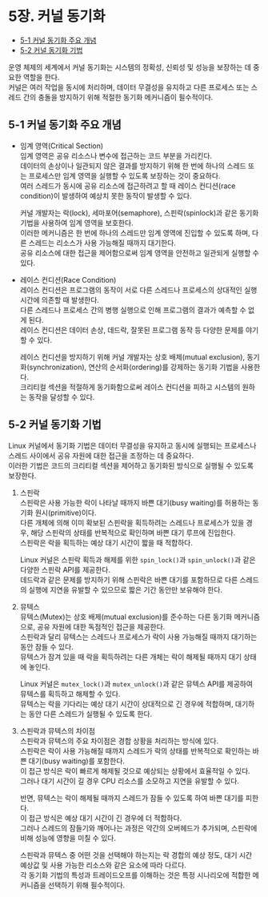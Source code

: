 # 5장. 커널 동기화

  * [5-1 커널 동기화 주요 개념](#4-1-커널-타이머)
  * [5-2 커널 동기화 기법](#5-2-커널-동기화-기법)

운영 체제의 세계에서 커널 동기화는 시스템의 정확성, 신뢰성 및 성능을 보장하는 데 중요한 역할을 한다.  
커널은 여러 작업을 동시에 처리하며, 데이터 무결성을 유지하고 다른 프로세스 또는 스레드 간의 충돌을 방지하기 위해 적절한 동기화 메커니즘이 필수적이다.

## 5-1 커널 동기화 주요 개념

  * 임계 영역(Critical Section)  
      임계 영역은 공유 리소스나 변수에 접근하는 코드 부분을 가리킨다.  
      데이터의 손상이나 일관되지 않은 결과를 방지하기 위해 한 번에 하나의 스레드 또는 프로세스만 임계 영역을 실행할 수 있도록 보장하는 것이 중요하다.  
      여러 스레드가 동시에 공유 리소스에 접근하려고 할 때 레이스 컨디션(race condition)이 발생하여 예상치 못한 동작이 발생할 수 있다.

      커널 개발자는 락(lock), 세마포어(semaphore), 스핀락(spinlock)과 같은 동기화 기법을 사용하여 임계 영역을 보호한다.  
      이러한 메커니즘은 한 번에 하나의 스레드만 임계 영역에 진입할 수 있도록 하며, 다른 스레드는 리소스가 사용 가능해질 때까지 대기한다.  
      공유 리소스에 대한 접근을 제어함으로써 임계 영역을 안전하고 일관되게 실행할 수 있다.

  * 레이스 컨디션(Race Condition)  
      레이스 컨디션은 프로그램의 동작이 서로 다른 스레드나 프로세스의 상대적인 실행 시간에 의존할 때 발생한다.  
      다른 스레드나 프로세스 간의 병행 실행으로 인해 프로그램의 결과가 예측할 수 없게 된다.  
      레이스 컨디션은 데이터 손상, 데드락, 잘못된 프로그램 동작 등 다양한 문제를 야기할 수 있다.

      레이스 컨디션을 방지하기 위해 커널 개발자는 상호 배제(mutual exclusion), 동기화(synchronization), 연산의 순서화(ordering)를 강제하는 동기화 기법을 사용한다.  
      크리티컬 섹션을 적절하게 동기화함으로써 레이스 컨디션을 피하고 시스템의 원하는 동작을 달성할 수 있다.

## 5-2 커널 동기화 기법
  Linux 커널에서 동기화 기법은 데이터 무결성을 유지하고 동시에 실행되는 프로세스나 스레드 사이에서 공유 자원에 대한 접근을 조정하는 데 중요하다.  
  이러한 기법은 코드의 크리티컬 섹션을 제어하고 동기화된 방식으로 실행될 수 있도록 보장한다.  
  
  1. 스핀락  
      스핀락은 사용 가능한 락이 나타날 때까지 바쁜 대기(busy waiting)를 허용하는 동기화 원시(primitive)이다.  
      다른 개체에 의해 이미 확보된 스핀락을 획득하려는 스레드나 프로세스가 있을 경우, 해당 스핀락의 상태를 반복적으로 확인하며 바쁜 대기 루프에 진입한다.  
      스핀락은 락을 획득하는 예상 대기 시간이 짧을 때 적합하다.

      Linux 커널은 스핀락 획득과 해제를 위한 `spin_lock()`과 `spin_unlock()`과 같은 다양한 스핀락 API를 제공한다.  
      데드락과 같은 문제를 방지하기 위해 스핀락은 바쁜 대기를 포함하므로 다른 스레드의 실행에 지연을 유발할 수 있으므로 짧은 기간 동안만 보유해야 한다.

  2. 뮤텍스  
      뮤텍스(Mutex)는 상호 배제(mutual exclusion)를 준수하는 다른 동기화 메커니즘으로, 공유 자원에 대한 독점적인 접근을 제공한다.  
      스핀락과 달리 뮤텍스는 스레드나 프로세스가 락이 사용 가능해질 때까지 대기하는 동안 잠들 수 있다.  
      뮤텍스가 잠겨 있을 때 락을 획득하려는 다른 개체는 락이 해제될 때까지 대기 상태에 놓인다.

      Linux 커널은 `mutex_lock()`과 `mutex_unlock()`과 같은 뮤텍스 API를 제공하여 뮤텍스를 획득하고 해제할 수 있다.  
      뮤텍스는 락을 기다리는 예상 대기 시간이 상대적으로 긴 경우에 적합하며, 대기하는 동안 다른 스레드가 실행될 수 있도록 한다.

  3. 스핀락과 뮤텍스의 차이점  
      스핀락과 뮤텍스의 주요 차이점은 경합 상황을 처리하는 방식에 있다.  
      스핀락은 락이 사용 가능해질 때까지 스레드가 락의 상태를 반복적으로 확인하는 바쁜 대기(busy waiting)를 포함한다.  
      이 접근 방식은 락이 빠르게 해제될 것으로 예상되는 상황에서 효율적일 수 있다.  
      그러나 대기 시간이 길 경우 CPU 리소스를 소모하고 지연을 유발할 수 있다.

      반면, 뮤텍스는 락이 해제될 때까지 스레드가 잠들 수 있도록 하여 바쁜 대기를 피한다.  
      이 접근 방식은 예상 대기 시간이 긴 경우에 더 적합하다.  
      그러나 스레드의 잠들기와 깨어나는 과정은 약간의 오버헤드가 추가되며, 스핀락에 비해 성능에 영향을 미칠 수 있다.

      스핀락과 뮤텍스 중 어떤 것을 선택해야 하는지는 락 경합의 예상 정도, 대기 시간 예상값 및 사용 가능한 리소스와 같은 요소에 따라 다르다.  
      각 동기화 기법의 특성과 트레이드오프를 이해하는 것은 특정 시나리오에 적합한 메커니즘을 선택하기 위해 필수적이다.